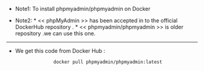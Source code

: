 * Note1: To install phpmyadmin/phpmyadmin on Docker

* Note2:
         * << phpMyAdmin >> has been accepted in to the official DockerHub repository .
         * << phpmyadmin/phpmyadmin >> is older repository .we can use this one.
---------------------------------------------------------------------------------

* We get this code from Docker Hub :

                    docker pull phpmyadmin/phpmyadmin:latest

